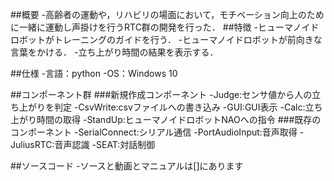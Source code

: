 ##概要
-高齢者の運動や，リハビリの場面において，モチベーション向上のために一緒に運動し声掛けを行うRTC群の開発を行った．
##特徴
-ヒューマノイドロボットがトレーニングのガイドを行う．
-ヒューマノイドロボットが前向きな言葉をかける．
-立ち上がり時間の結果を表示する．

##仕様
-言語：python
-OS：Windows 10

##コンポーネント群
###新規作成コンポーネント
-Judge:センサ値から人の立ち上がりを判定
-CsvWrite:csvファイルへの書き込み
-GUI:GUI表示
-Calc:立ち上がり時間の取得
-StandUp:ヒューマノイドロボットNAOへの指令
###既存のコンポーネント
-SerialConnect:シリアル通信
-PortAudioInput:音声取得
-JuliusRTC:音声認識
-SEAT:対話制御

##ソースコード
-ソースと動画とマニュアルは[]にあります



